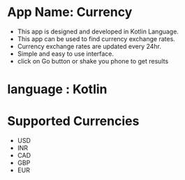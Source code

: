 # App Name: Currency
- This app is designed and developed in Kotlin Language. 
- This app can be used to find currency exchange rates.
- Currency exchange rates are updated every 24hr.
- Simple and easy to use interface.
- click on Go button or shake you phone to get results
# language : Kotlin
# Supported Currencies
- USD
- INR
- CAD
- GBP
- EUR
